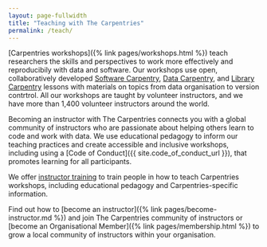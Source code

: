 ```yaml
---
layout: page-fullwidth
title: "Teaching with The Carpentries"
permalink: /teach/
---
```


[Carpentries workshops]({% link pages/workshops.html %}) teach researchers the skills and perspectives
to work more effectively and reproducibily with data and software. Our
workshops use open, collaboratively developed [Software Carpentry](https://software-carpentry.org/lessons/), [Data Carpentry](https://datacarpentry.org/lessons/), and [Library Carpentry](https://librarycarpentry.org/lessons/) lessons with materials on topics from data organisation to version contrtrol. All our workshops are taught by volunteer instructors, and we have more than 1,400
volunteer instructors around the world.

Becoming an instructor with The Carpentries connects you with a global
community of instructors who are passionate about helping others learn to
code and work with data. We use educational pedagogy to inform our teaching
practices and create accessible and inclusive workshops, including using a [Code of Conduct]({{ site.code_of_conduct_url }}), that promotes learning for all participants.



We offer [instructor training]({{site.handbook_url}}/topic_folders/instructor_training/index.html) to train people in how to teach Carpentries workshops, including educational pedagogy and Carpentries-specific information.


Find out how to [become an instructor]({% link pages/become-instructor.md %}) and join The
Carpentries community of instructors or [become an Organisational Member]({% link pages/membership.html %}) to grow a local community of instructors within your organisation.
